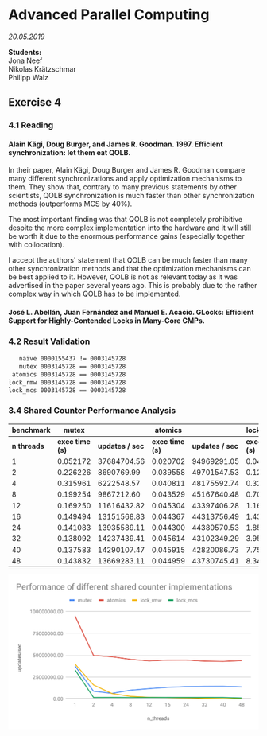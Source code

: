 # Advanced Parallel Computing
*20.05.2019*  

**Students:**  
Jona Neef  
Nikolas Krätzschmar  
Philipp Walz  

## Exercise 4

### 4.1 Reading

#### Alain Kägi, Doug Burger, and James R. Goodman. 1997. Efficient synchronization: let them eat QOLB. 

In their paper, Alain Kägi, Doug Burger and James R. Goodman compare many different synchronizations and apply optimization mechanisms to them. They show that, contrary to many previous statements by other scientists, QOLB synchronization is much faster than other synchronization methods (outperforms MCS by 40%).

The most important finding was that QOLB is not completely prohibitive despite the more complex implementation into the hardware and it will still be worth it due to the enormous performance gains (especially together with collocation).

I accept the authors' statement that QOLB can be much faster than many other synchronization methods and that the optimization mechanisms can be best applied to it. However, QOLB is not as relevant today as it was advertised in the paper several years ago. This is probably due to the rather complex way in which QOLB has to be implemented.


#### José L. Abellán, Juan Fernández and Manuel E. Acacio. GLocks: Efficient Support for Highly-Contended Locks in Many-Core CMPs. 





###  4.2 Result Validation

```
   naive 0000155437 != 0003145728
   mutex 0003145728 == 0003145728
 atomics 0003145728 == 0003145728
lock_rmw 0003145728 == 0003145728
lock_mcs 0003145728 == 0003145728
```

### 3.4 Shared Counter Performance Analysis

| benchmark |            mutex   |                    |          atomics   |                    |      lock_rmw      |                    |      lock_mcs      |        |
| ------------- | ----------------- | ----------------- | ----------------- | ----------------- | ----------------- | ----------------- | ----------------- | ----------------- |
| **n threads** |    **exec time (s)**   |    **updates / sec**   |    **exec time (s)**   |    **updates / sec**  |    **exec time (s)**   |    **updates / sec**   |    **exec time (s)**   |    **updates / sec** |
|       1   |         0.052172   |      37684704.56   |         0.020702   |      94969291.05   |         0.049340   |      39847470.25   |         0.059179   |      33222715.99|
|       2   |         0.226226   |       8690769.99   |         0.039558   |      49701547.53   |         0.123922   |      15865430.47   |         1.289945   |       1524157.55 |
|        4   |         0.315961   |       6222548.57   |         0.040811   |      48175592.74   |         0.329265   |       5971120.48   |         1.251209   |       1571344.62 |
|        8   |         0.199254   |       9867212.60   |         0.043529   |      45167640.48   |         0.704877   |       2789251.46   |         1.315297   |       1494779.99|
|       12   |         0.169250   |      11616432.82   |         0.045304   |      43397406.28   |         1.162246   |       1691621.66   |         1.283388   |       1531945.13|
|       16   |         0.149494   |      13151568.83   |         0.044367   |      44313756.49   |         1.432428   |       1372550.71   |         1.268330   |       1550133.41|
|       24   |         0.141083   |      13935589.11   |         0.044300   |      44380570.53   |         1.850044   |       1062720.49   |         1.271577   |       1546174.74|
|       32   |         0.138092   |      14237439.41   |         0.045614   |      43102349.29   |         3.953425   |        497310.58   |         1.273628   |       1543684.50|
|       40   |         0.137583   |      14290107.47   |         0.045915   |      42820086.73   |         7.756291   |        253481.98   |         1.290627   |       1523353.07|
|       48   |         0.143832   |      13669283.11   |         0.044959   |      43730745.41   |         8.347212   |        235537.34   |         2.169427   |        906266.89|            906266.89

![Shared Counter Performance](./chart.svg)
